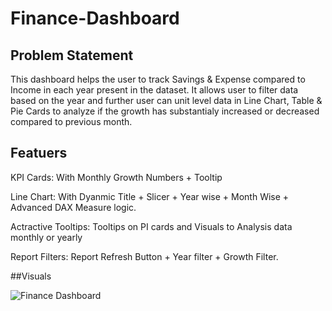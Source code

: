 # Finance-Dashboard

## Problem Statement

This dashboard helps the user to track Savings & Expense compared to Income in each year present in the dataset. It allows user to filter data based on the year and further user can unit level data in Line Chart, Table & Pie Cards to analyze if the growth has substantialy increased or decreased compared to previous month.

## Featuers

KPI Cards:
With Monthly Growth Numbers + Tooltip

Line Chart:
With Dyanmic Title + Slicer + Year wise + Month Wise + Advanced DAX Measure logic.

Actractive Tooltips: 
Tooltips on PI cards and Visuals to Analysis data monthly or yearly

Report Filters:
Report Refresh Button + Year filter + Growth Filter.

##Visuals

![Finance Dashboard](https://github.com/pmall12/DA-Projects/assets/164786258/70487f1b-4074-40fd-aa64-374d1fc30c9f)
